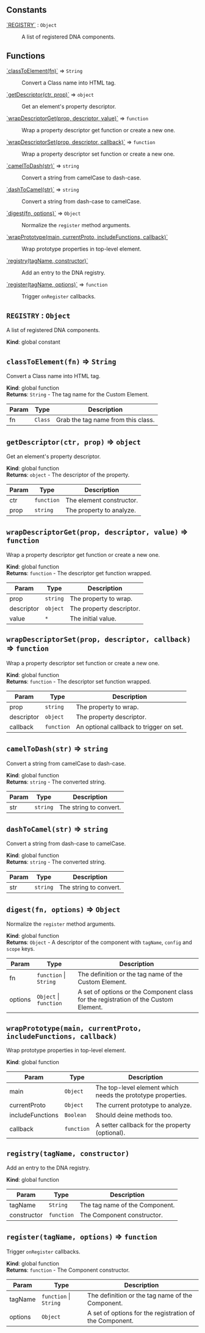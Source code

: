 ## Constants

<dl>
<dt><a href="#REGISTRY">`REGISTRY`</a> : <code>Object</code></dt>
<dd><p>A list of registered DNA components.</p>
</dd>
</dl>

## Functions

<dl>
<dt><a href="#classToElement">`classToElement(fn)`</a> ⇒ <code>String</code></dt>
<dd><p>Convert a Class name into HTML tag.</p>
</dd>
<dt><a href="#getDescriptor">`getDescriptor(ctr, prop)`</a> ⇒ <code>object</code></dt>
<dd><p>Get an element&#39;s property descriptor.</p>
</dd>
<dt><a href="#wrapDescriptorGet">`wrapDescriptorGet(prop, descriptor, value)`</a> ⇒ <code>function</code></dt>
<dd><p>Wrap a property descriptor get function or create a new one.</p>
</dd>
<dt><a href="#wrapDescriptorSet">`wrapDescriptorSet(prop, descriptor, callback)`</a> ⇒ <code>function</code></dt>
<dd><p>Wrap a property descriptor set function or create a new one.</p>
</dd>
<dt><a href="#camelToDash">`camelToDash(str)`</a> ⇒ <code>string</code></dt>
<dd><p>Convert a string from camelCase to dash-case.</p>
</dd>
<dt><a href="#dashToCamel">`dashToCamel(str)`</a> ⇒ <code>string</code></dt>
<dd><p>Convert a string from dash-case to camelCase.</p>
</dd>
<dt><a href="#digest">`digest(fn, options)`</a> ⇒ <code>Object</code></dt>
<dd><p>Normalize the <code>register</code> method arguments.</p>
</dd>
<dt><a href="#wrapPrototype">`wrapPrototype(main, currentProto, includeFunctions, callback)`</a></dt>
<dd><p>Wrap prototype properties in top-level element.</p>
</dd>
<dt><a href="#registry">`registry(tagName, constructor)`</a></dt>
<dd><p>Add an entry to the DNA registry.</p>
</dd>
<dt><a href="#register">`register(tagName, options)`</a> ⇒ <code>function</code></dt>
<dd><p>Trigger <code>onRegister</code> callbacks.</p>
</dd>
</dl>

<a name="REGISTRY"></a>

## `REGISTRY` : <code>Object</code>
A list of registered DNA components.

**Kind**: global constant  
<a name="classToElement"></a>

## `classToElement(fn)` ⇒ <code>String</code>
Convert a Class name into HTML tag.

**Kind**: global function  
**Returns**: <code>String</code> - The tag name for the Custom Element.  

| Param | Type | Description |
| --- | --- | --- |
| fn | <code>Class</code> | Grab the tag name from this class. |

<a name="getDescriptor"></a>

## `getDescriptor(ctr, prop)` ⇒ <code>object</code>
Get an element's property descriptor.

**Kind**: global function  
**Returns**: <code>object</code> - The descriptor of the property.  

| Param | Type | Description |
| --- | --- | --- |
| ctr | <code>function</code> | The element constructor. |
| prop | <code>string</code> | The property to analyze. |

<a name="wrapDescriptorGet"></a>

## `wrapDescriptorGet(prop, descriptor, value)` ⇒ <code>function</code>
Wrap a property descriptor get function or create a new one.

**Kind**: global function  
**Returns**: <code>function</code> - The descriptor get function wrapped.  

| Param | Type | Description |
| --- | --- | --- |
| prop | <code>string</code> | The property to wrap. |
| descriptor | <code>object</code> | The property descriptor. |
| value | <code>\*</code> | The initial value. |

<a name="wrapDescriptorSet"></a>

## `wrapDescriptorSet(prop, descriptor, callback)` ⇒ <code>function</code>
Wrap a property descriptor set function or create a new one.

**Kind**: global function  
**Returns**: <code>function</code> - The descriptor set function wrapped.  

| Param | Type | Description |
| --- | --- | --- |
| prop | <code>string</code> | The property to wrap. |
| descriptor | <code>object</code> | The property descriptor. |
| callback | <code>function</code> | An optional callback to trigger on set. |

<a name="camelToDash"></a>

## `camelToDash(str)` ⇒ <code>string</code>
Convert a string from camelCase to dash-case.

**Kind**: global function  
**Returns**: <code>string</code> - The converted string.  

| Param | Type | Description |
| --- | --- | --- |
| str | <code>string</code> | The string to convert. |

<a name="dashToCamel"></a>

## `dashToCamel(str)` ⇒ <code>string</code>
Convert a string from dash-case to camelCase.

**Kind**: global function  
**Returns**: <code>string</code> - The converted string.  

| Param | Type | Description |
| --- | --- | --- |
| str | <code>string</code> | The string to convert. |

<a name="digest"></a>

## `digest(fn, options)` ⇒ <code>Object</code>
Normalize the `register` method arguments.

**Kind**: global function  
**Returns**: <code>Object</code> - A descriptor of the component with `tagName`, `config` and `scope` keys.  

| Param | Type | Description |
| --- | --- | --- |
| fn | <code>function</code> &#124; <code>String</code> | The definition or the tag name of the Custom Element. |
| options | <code>Object</code> &#124; <code>function</code> | A set of options or the Component class                                     for the registration of the Custom Element. |

<a name="wrapPrototype"></a>

## `wrapPrototype(main, currentProto, includeFunctions, callback)`
Wrap prototype properties in top-level element.

**Kind**: global function  

| Param | Type | Description |
| --- | --- | --- |
| main | <code>Object</code> | The top-level element which needs the prototype properties. |
| currentProto | <code>Object</code> | The current prototype to analyze. |
| includeFunctions | <code>Boolean</code> | Should deine methods too. |
| callback | <code>function</code> | A setter callback for the property (optional). |

<a name="registry"></a>

## `registry(tagName, constructor)`
Add an entry to the DNA registry.

**Kind**: global function  

| Param | Type | Description |
| --- | --- | --- |
| tagName | <code>String</code> | The tag name of the Component. |
| constructor | <code>function</code> | The Component constructor. |

<a name="register"></a>

## `register(tagName, options)` ⇒ <code>function</code>
Trigger `onRegister` callbacks.

**Kind**: global function  
**Returns**: <code>function</code> - The Component constructor.  

| Param | Type | Description |
| --- | --- | --- |
| tagName | <code>function</code> &#124; <code>String</code> | The definition or the tag name of the Component. |
| options | <code>Object</code> | A set of options for the registration of the Component. |

